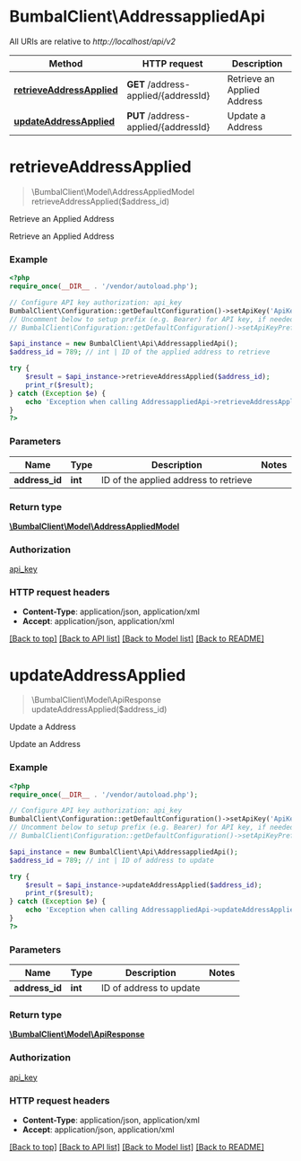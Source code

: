 # BumbalClient\AddressappliedApi

All URIs are relative to *http://localhost/api/v2*

Method | HTTP request | Description
------------- | ------------- | -------------
[**retrieveAddressApplied**](AddressappliedApi.md#retrieveAddressApplied) | **GET** /address-applied/{addressId} | Retrieve an Applied Address
[**updateAddressApplied**](AddressappliedApi.md#updateAddressApplied) | **PUT** /address-applied/{addressId} | Update a Address


# **retrieveAddressApplied**
> \BumbalClient\Model\AddressAppliedModel retrieveAddressApplied($address_id)

Retrieve an Applied Address

Retrieve an Applied Address

### Example
```php
<?php
require_once(__DIR__ . '/vendor/autoload.php');

// Configure API key authorization: api_key
BumbalClient\Configuration::getDefaultConfiguration()->setApiKey('ApiKey', 'YOUR_API_KEY');
// Uncomment below to setup prefix (e.g. Bearer) for API key, if needed
// BumbalClient\Configuration::getDefaultConfiguration()->setApiKeyPrefix('ApiKey', 'Bearer');

$api_instance = new BumbalClient\Api\AddressappliedApi();
$address_id = 789; // int | ID of the applied address to retrieve

try {
    $result = $api_instance->retrieveAddressApplied($address_id);
    print_r($result);
} catch (Exception $e) {
    echo 'Exception when calling AddressappliedApi->retrieveAddressApplied: ', $e->getMessage(), PHP_EOL;
}
?>
```

### Parameters

Name | Type | Description  | Notes
------------- | ------------- | ------------- | -------------
 **address_id** | **int**| ID of the applied address to retrieve |

### Return type

[**\BumbalClient\Model\AddressAppliedModel**](../Model/AddressAppliedModel.md)

### Authorization

[api_key](../../README.md#api_key)

### HTTP request headers

 - **Content-Type**: application/json, application/xml
 - **Accept**: application/json, application/xml

[[Back to top]](#) [[Back to API list]](../../README.md#documentation-for-api-endpoints) [[Back to Model list]](../../README.md#documentation-for-models) [[Back to README]](../../README.md)

# **updateAddressApplied**
> \BumbalClient\Model\ApiResponse updateAddressApplied($address_id)

Update a Address

Update an Address

### Example
```php
<?php
require_once(__DIR__ . '/vendor/autoload.php');

// Configure API key authorization: api_key
BumbalClient\Configuration::getDefaultConfiguration()->setApiKey('ApiKey', 'YOUR_API_KEY');
// Uncomment below to setup prefix (e.g. Bearer) for API key, if needed
// BumbalClient\Configuration::getDefaultConfiguration()->setApiKeyPrefix('ApiKey', 'Bearer');

$api_instance = new BumbalClient\Api\AddressappliedApi();
$address_id = 789; // int | ID of address to update

try {
    $result = $api_instance->updateAddressApplied($address_id);
    print_r($result);
} catch (Exception $e) {
    echo 'Exception when calling AddressappliedApi->updateAddressApplied: ', $e->getMessage(), PHP_EOL;
}
?>
```

### Parameters

Name | Type | Description  | Notes
------------- | ------------- | ------------- | -------------
 **address_id** | **int**| ID of address to update |

### Return type

[**\BumbalClient\Model\ApiResponse**](../Model/ApiResponse.md)

### Authorization

[api_key](../../README.md#api_key)

### HTTP request headers

 - **Content-Type**: application/json, application/xml
 - **Accept**: application/json, application/xml

[[Back to top]](#) [[Back to API list]](../../README.md#documentation-for-api-endpoints) [[Back to Model list]](../../README.md#documentation-for-models) [[Back to README]](../../README.md)

